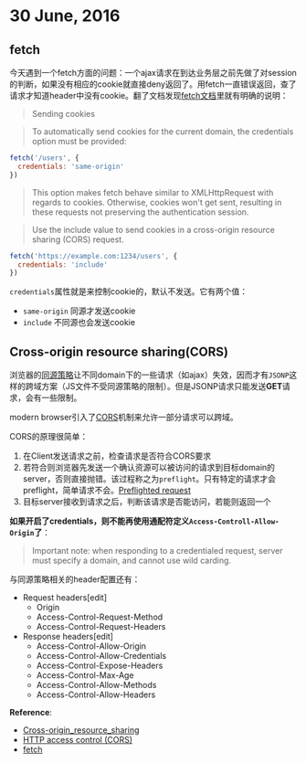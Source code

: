 # 30 June, 2016

## fetch

今天遇到一个fetch方面的问题：一个ajax请求在到达业务层之前先做了对session的判断，如果没有相应的cookie就直接deny返回了。用fetch一直错误返回，查了请求才知道header中没有cookie。翻了文档发现[fetch文档](https://github.com/github/fetch)里就有明确的说明：

> Sending cookies

> To automatically send cookies for the current domain, the credentials option must be provided:

> 
```js
fetch('/users', {
  credentials: 'same-origin'
})
```
> This option makes fetch behave similar to XMLHttpRequest with regards to cookies. Otherwise, cookies won't get sent, resulting in these requests not preserving the authentication session.

> Use the include value to send cookies in a cross-origin resource sharing (CORS) request.

>
```js
fetch('https://example.com:1234/users', {
  credentials: 'include'
})
```

`credentials`属性就是来控制cookie的，默认不发送。它有两个值：

- `same-origin` 同源才发送cookie
- `include` 不同源也会发送cookie

## Cross-origin resource sharing(CORS)

浏览器的[同源策略](https://en.wikipedia.org/wiki/Same-origin_policy)让不同domain下的一些请求（如ajax）失效，因而才有`JSONP`这样的跨域方案（JS文件不受同源策略的限制）。但是JSONP请求只能发送**GET**请求，会有一些限制。

modern browser引入了[CORS](https://en.wikipedia.org/wiki/Cross-origin_resource_sharing)机制来允许一部分请求可以跨域。

CORS的原理很简单：

1. 在Client发送请求之前，检查请求是否符合CORS要求
2. 若符合则浏览器先发送一个确认资源可以被访问的请求到目标domain的server，否则直接抛错。该过程称之为`preflight`。只有特定的请求才会preflight，简单请求不会。[Preflighted request](https://developer.mozilla.org/en-US/docs/Web/HTTP/Access_control_CORS)
3. 目标server接收到请求之后，判断该请求是否能访问，若能则返回一个

**如果开启了credentials，则不能再使用通配符定义`Access-Controll-Allow-Origin`了**：

> Important note: when responding to a credentialed request,  server must specify a domain, and cannot use wild carding. 

与同源策略相关的header配置还有：

- Request headers[edit]
    - Origin
    - Access-Control-Request-Method
    - Access-Control-Request-Headers
- Response headers[edit]
    - Access-Control-Allow-Origin
    - Access-Control-Allow-Credentials
    - Access-Control-Expose-Headers
    - Access-Control-Max-Age
    - Access-Control-Allow-Methods
    - Access-Control-Allow-Headers

**Reference**:

- [Cross-origin_resource_sharing](https://en.wikipedia.org/wiki/Cross-origin_resource_sharing)
- [HTTP access control (CORS)](https://developer.mozilla.org/en-US/docs/Web/HTTP/Access_control_CORS)
- [fetch](https://github.com/github/fetch)
